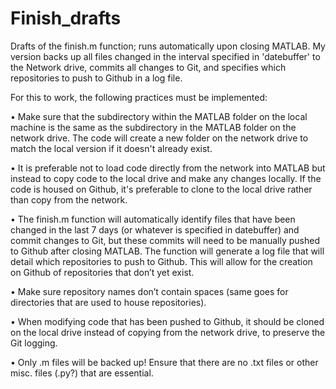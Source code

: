 # Finish_drafts
Drafts of the finish.m function; runs automatically upon closing MATLAB. My version backs up all files changed in the interval specified in 'datebuffer' to the Network drive, commits all changes to Git, and specifies which repositories to push to Github in a log file.

For this to work, the following practices must be implemented:

•	Make sure that the subdirectory within the MATLAB folder on the local machine is the same as the subdirectory in the MATLAB folder on the network drive. The code will create a new folder on the network drive to match the local version if it doesn't already exist.

•	It is preferable not to load code directly from the network into MATLAB but instead to copy code to the local drive and make any changes locally. If the code is housed on Github, it's preferable to clone to the local drive rather than copy from the network.

•	The finish.m function will automatically identify files that have been changed in the last 7 days (or whatever is specified in datebuffer) and commit changes to Git, but these commits will need to be manually pushed to Github after closing MATLAB. The function will generate a log file that will detail which repositories to push to Github. This will allow for the creation on Github of repositories that don’t yet exist.

•	Make sure repository names don’t contain spaces (same goes for directories that are used to house repositories).

•	When modifying code that has been pushed to Github, it should be cloned on the local drive instead of copying from the network drive, to preserve the Git logging.

•	Only .m files will be backed up! Ensure that there are no .txt files or other misc. files (.py?) that are essential.

